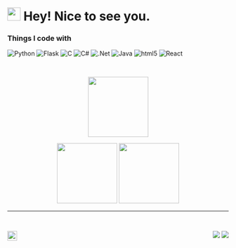 <h1><img src="https://emojis.slackmojis.com/emojis/images/1531849430/4246/blob-sunglasses.gif?1531849430" width="30"/> Hey! Nice to see you.</h1>
<h3>Things I code with</h3>
<p>
   <!--https://simpleicons.org/-->
  <img alt="Python" src="https://img.shields.io/badge/-Python-13aa52?style=flat-square&logo=python&logoColor=white" />
  <img alt="Flask" src="https://img.shields.io/badge/-Flask-45b8d8?style=flat-square&logo=flask&logoColor=white" />
  <img alt="C" src="https://img.shields.io/badge/-C-430098?style=flat-square&logo=c&logoColor=white" />
  <img alt="C#" src="https://img.shields.io/badge/-C Sharp-43853d?style=flat-square&logo=C-Sharp&logoColor=white" />
  <img alt=".Net" src="https://img.shields.io/badge/-.Net-43853d?style=flat-square&logo=.Net&logoColor=white" />
  <img alt="Java" src="https://img.shields.io/badge/-Java-13aa52?style=flat-square&logo=java&logoColor=white" />
  <img alt="html5" src="https://img.shields.io/badge/-HTML5-E34F26?style=flat-square&logo=html5&logoColor=white" />
  <img alt="React" src="https://img.shields.io/badge/-React-43853d?style=flat-square&logo=react&logoColor=white" />
</p>



<!--<summary><b>:gear: &nbsp;GitHub Statistics</b></summary>-->
<br/>
<p align="center">
  <img height="137px" src="https://github-readme-streak-stats.herokuapp.com/?user=amarsharma441&hide_border=true&theme=nightowl" />
</p>
<p align="center">
  <img height="137px" src="https://github-readme-stats.vercel.app/api/?username=amarsharma441&hide_title=true&hide_border=true&show_icons=true&include_all_commits=true&count_private=true&line_height=21&theme=nightowl" />
  <img height="137px" src="https://github-readme-stats.vercel.app/api/top-langs/?username=amarsharma441&hide=jupyter notebook&hide_title=true&hide_border=true&layout=compact&langs_count=10&theme=nightowl" />
</p>

<hr/>
<br/>

<p align="left">
<a href="https://www.linkedin.com/in/amarsharma441/">
  <img align="left" alt="Amar's LinkedIn" width="22px" src="https://raw.githubusercontent.com/peterthehan/peterthehan/master/assets/linkedin.svg" />
</a>
</p>

<p align="right">
<img src="https://komarev.com/ghpvc/?username=amarsharma441&style=plastic&label=Views"><img>
<img src="https://badges.pufler.dev/visits/amarsharma441/amarsharma441?color=black&logo=github" />
</p>



